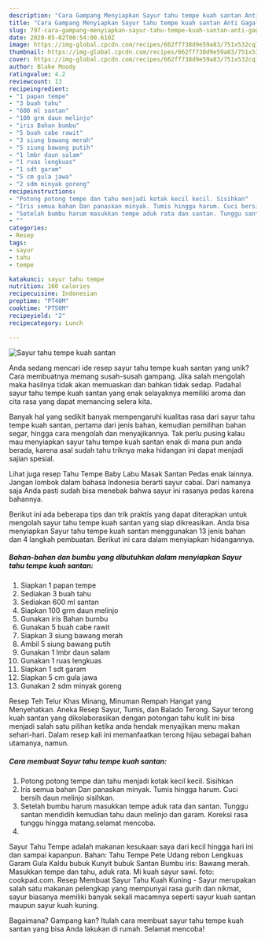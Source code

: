 ```yaml
---
description: "Cara Gampang Menyiapkan Sayur tahu tempe kuah santan Anti Gagal"
title: "Cara Gampang Menyiapkan Sayur tahu tempe kuah santan Anti Gagal"
slug: 797-cara-gampang-menyiapkan-sayur-tahu-tempe-kuah-santan-anti-gagal
date: 2020-05-02T00:54:00.610Z
image: https://img-global.cpcdn.com/recipes/662ff738d9e59a83/751x532cq70/sayur-tahu-tempe-kuah-santan-foto-resep-utama.jpg
thumbnail: https://img-global.cpcdn.com/recipes/662ff738d9e59a83/751x532cq70/sayur-tahu-tempe-kuah-santan-foto-resep-utama.jpg
cover: https://img-global.cpcdn.com/recipes/662ff738d9e59a83/751x532cq70/sayur-tahu-tempe-kuah-santan-foto-resep-utama.jpg
author: Blake Moody
ratingvalue: 4.2
reviewcount: 13
recipeingredient:
- "1 papan tempe"
- "3 buah tahu"
- "600 ml santan"
- "100 grm daun melinjo"
- "iris Bahan bumbu"
- "5 buah cabe rawit"
- "3 siung bawang merah"
- "5 siung bawang putih"
- "1 lmbr daun salam"
- "1 ruas lengkuas"
- "1 sdt garam"
- "5 cm gula jawa"
- "2 sdm minyak goreng"
recipeinstructions:
- "Potong potong tempe dan tahu menjadi kotak kecil kecil. Sisihkan"
- "Iris semua bahan Dan panaskan minyak. Tumis hingga harum. Cuci bersih daun melinjo sisihkan."
- "Setelah bumbu harum masukkan tempe aduk rata dan santan. Tunggu santan mendidih kemudian tahu daun melinjo dan garam. Koreksi rasa tunggu hingga matang.selamat mencoba."
- ""
categories:
- Resep
tags:
- sayur
- tahu
- tempe

katakunci: sayur tahu tempe 
nutrition: 160 calories
recipecuisine: Indonesian
preptime: "PT40M"
cooktime: "PT50M"
recipeyield: "2"
recipecategory: Lunch

---
```



![Sayur tahu tempe kuah santan](https://img-global.cpcdn.com/recipes/662ff738d9e59a83/751x532cq70/sayur-tahu-tempe-kuah-santan-foto-resep-utama.jpg)

Anda sedang mencari ide resep sayur tahu tempe kuah santan yang unik? Cara membuatnya memang susah-susah gampang. Jika salah mengolah maka hasilnya tidak akan memuaskan dan bahkan tidak sedap. Padahal sayur tahu tempe kuah santan yang enak selayaknya memiliki aroma dan cita rasa yang dapat memancing selera kita.

Banyak hal yang sedikit banyak mempengaruhi kualitas rasa dari sayur tahu tempe kuah santan, pertama dari jenis bahan, kemudian pemilihan bahan segar, hingga cara mengolah dan menyajikannya. Tak perlu pusing kalau mau menyiapkan sayur tahu tempe kuah santan enak di mana pun anda berada, karena asal sudah tahu triknya maka hidangan ini dapat menjadi sajian spesial.

Lihat juga resep Tahu Tempe Baby Labu Masak Santan Pedas enak lainnya. Jangan lombok dalam bahasa Indonesia berarti sayur cabai. Dari namanya saja Anda pasti sudah bisa menebak bahwa sayur ini rasanya pedas karena bahannya.


Berikut ini ada beberapa tips dan trik praktis yang dapat diterapkan untuk mengolah sayur tahu tempe kuah santan yang siap dikreasikan. Anda bisa menyiapkan Sayur tahu tempe kuah santan menggunakan 13 jenis bahan dan 4 langkah pembuatan. Berikut ini cara dalam menyiapkan hidangannya.

<!--inarticleads1-->

##### Bahan-bahan dan bumbu yang dibutuhkan dalam menyiapkan Sayur tahu tempe kuah santan:

1. Siapkan 1 papan tempe
1. Sediakan 3 buah tahu
1. Sediakan 600 ml santan
1. Siapkan 100 grm daun melinjo
1. Gunakan iris Bahan bumbu
1. Gunakan 5 buah cabe rawit
1. Siapkan 3 siung bawang merah
1. Ambil 5 siung bawang putih
1. Gunakan 1 lmbr daun salam
1. Gunakan 1 ruas lengkuas
1. Siapkan 1 sdt garam
1. Siapkan 5 cm gula jawa
1. Gunakan 2 sdm minyak goreng


Resep Teh Telur Khas Minang, Minuman Rempah Hangat yang Menyehatkan. Aneka Resep Sayur, Tumis, dan Balado Terong. Sayur terong kuah santan yang dikolaborasikan dengan potongan tahu kulit ini bisa menjadi salah satu pilihan ketika anda hendak menyajikan menu makan sehari-hari. Dalam resep kali ini memanfaatkan terong hijau sebagai bahan utamanya, namun. 

<!--inarticleads2-->

##### Cara membuat Sayur tahu tempe kuah santan:

1. Potong potong tempe dan tahu menjadi kotak kecil kecil. Sisihkan
1. Iris semua bahan Dan panaskan minyak. Tumis hingga harum. Cuci bersih daun melinjo sisihkan.
1. Setelah bumbu harum masukkan tempe aduk rata dan santan. Tunggu santan mendidih kemudian tahu daun melinjo dan garam. Koreksi rasa tunggu hingga matang.selamat mencoba.
1. 


Sayur Tahu Tempe adalah makanan kesukaan saya dari kecil hingga hari ini dan sampai kapanpun. Bahan: Tahu Tempe Pete Udang rebon Lengkuas Garam Gula Kaldu bubuk Kunyit bubuk Santan Bumbu iris: Bawang merah. Masukkan tempe dan tahu, aduk rata. Mi kuah sayur sawi. foto: cookpad.com. Resep Membuat Sayur Tahu Kuah Kuning - Sayur merupakan salah satu makanan pelengkap yang mempunyai rasa gurih dan nikmat, sayur biasanya memiliki banyak sekali macamnya seperti sayur kuah santan maupun sayur kuah kuning. 

Bagaimana? Gampang kan? Itulah cara membuat sayur tahu tempe kuah santan yang bisa Anda lakukan di rumah. Selamat mencoba!
